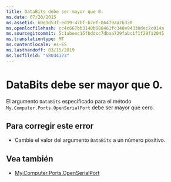```yaml
---
title: DataBits debe ser mayor que 0.
ms.date: 07/20/2015
ms.assetid: b0e1d53f-ed19-47bf-b7ef-06479aa76338
ms.openlocfilehash: cc4c667bb3140b088461fc340e94330dec2c014a
ms.sourcegitcommit: 5c1abeec15fbddcc7dbaa729fabc1f1f29f12045
ms.translationtype: MT
ms.contentlocale: es-ES
ms.lasthandoff: 03/15/2019
ms.locfileid: "58034123"
---
```

# <a name="databits-must-be-greater-than-0"></a>DataBits debe ser mayor que 0.
El argumento `DataBits` especificado para el método `My.Computer.Ports.OpenSerialPort` debe ser mayor que cero.  
  
## <a name="to-correct-this-error"></a>Para corregir este error  
  
-   Cambie el valor del argumento `DataBits` a un número positivo.  
  
## <a name="see-also"></a>Vea también

- [My.Computer.Ports.OpenSerialPort](xref:Microsoft.VisualBasic.Devices.Ports.OpenSerialPort%2A)
